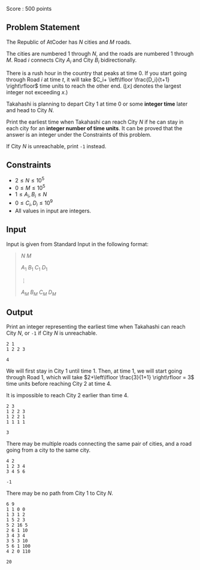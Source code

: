 Score : $500$ points

## Problem Statement

The Republic of AtCoder has $N$ cities and $M$ roads.

The cities are numbered $1$ through $N$, and the roads are numbered $1$ through $M$. Road $i$ connects City $A_i$ and City $B_i$ bidirectionally.

There is a rush hour in the country that peaks at time $0$. If you start going through Road $i$ at time $t$, it will take $C_i+ \left\lfloor \frac{D_i}{t+1} \right\rfloor$ time units to reach the other end. ($\lfloor x\rfloor$ denotes the largest integer not exceeding $x$.)

Takahashi is planning to depart City $1$ at time $0$ or some **integer time** later and head to City $N$.

Print the earliest time when Takahashi can reach City $N$ if he can stay in each city for an **integer number of time units**. It can be proved that the answer is an integer under the Constraints of this problem.

If City $N$ is unreachable, print `-1` instead.

## Constraints

- $2 \leq N \leq 10^5$
- $0 \leq M \leq 10^5$
- $1 \leq A_i,B_i \leq N$
- $0 \leq C_i,D_i \leq 10^9$
- All values in input are integers.

## Input

Input is given from Standard Input in the following format:

> $N$ $M$
> 
> $A_1$ $B_1$ $C_1$ $D_1$
> 
> $\vdots$
> 
> $A_M$ $B_M$ $C_M$ $D_M$

## Output

Print an integer representing the earliest time when Takahashi can reach City $N$, or `-1` if City $N$ is unreachable.

```input1
2 1
1 2 2 3
```

```output1
4
```

We will first stay in City $1$ until time $1$. Then, at time $1$, we will start going through Road $1$, which will take $2+\left\lfloor \frac{3}{1+1} \right\rfloor = 3$ time units before reaching City $2$ at time $4$.

It is impossible to reach City $2$ earlier than time $4$.

```input2
2 3
1 2 2 3
1 2 2 1
1 1 1 1
```

```output2
3
```

There may be multiple roads connecting the same pair of cities, and a road going from a city to the same city.

```input3
4 2
1 2 3 4
3 4 5 6
```

```output3
-1
```

There may be no path from City $1$ to City $N$.

```input4
6 9
1 1 0 0
1 3 1 2
1 5 2 3
5 2 16 5
2 6 1 10
3 4 3 4
3 5 3 10
5 6 1 100
4 2 0 110
```

```output4
20
```